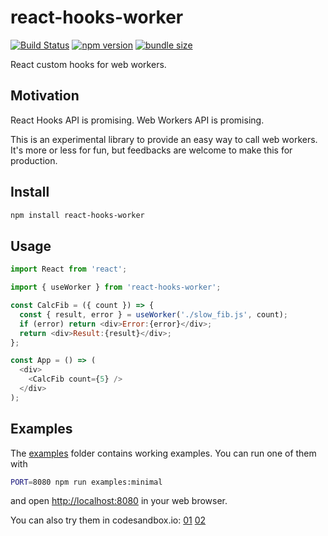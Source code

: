 react-hooks-worker
==================

[![Build Status](https://travis-ci.com/dai-shi/react-hooks-worker.svg?branch=master)](https://travis-ci.com/dai-shi/react-hooks-worker)
[![npm version](https://badge.fury.io/js/react-hooks-worker.svg)](https://badge.fury.io/js/react-hooks-worker)
[![bundle size](https://badgen.net/bundlephobia/minzip/react-hooks-worker)](https://bundlephobia.com/result?p=react-hooks-worker)

React custom hooks for web workers.

Motivation
----------

React Hooks API is promising.
Web Workers API is promising.

This is an experimental library to provide an easy
way to call web workers.
It's more or less for fun,
but feedbacks are welcome to make this for production.

Install
-------

```bash
npm install react-hooks-worker
```

Usage
-----

```javascript
import React from 'react';

import { useWorker } from 'react-hooks-worker';

const CalcFib = ({ count }) => {
  const { result, error } = useWorker('./slow_fib.js', count);
  if (error) return <div>Error:{error}</div>;
  return <div>Result:{result}</div>;
};

const App = () => (
  <div>
    <CalcFib count={5} />
  </div>
);
```

Examples
--------

The [examples](examples) folder contains working examples.
You can run one of them with

```bash
PORT=8080 npm run examples:minimal
```

and open <http://localhost:8080> in your web browser.

You can also try them in codesandbox.io:
[01](https://codesandbox.io/s/github/dai-shi/react-hooks-worker/tree/master/examples/01_minimal)
[02](https://codesandbox.io/s/github/dai-shi/react-hooks-worker/tree/master/examples/02_typescript)
